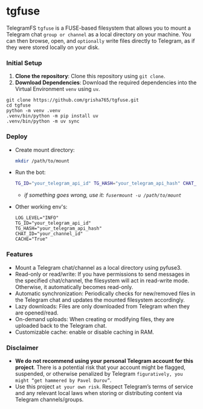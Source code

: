 # tgfuse

TelegramFS `tgfuse` is a FUSE-based filesystem that allows you to mount a Telegram chat `group or channel` as a local directory on your machine. You can then browse, open, and `optionally` write files directly to Telegram, as if they were stored locally on your disk.

### Initial Setup

1. **Clone the repository**: Clone this repository using `git clone`.
2. **Download Dependencies**: Download the required dependencies into the Virtual Environment `venv` using `uv`.

```shell
git clone https://github.com/grisha765/tgfuse.git
cd tgfuse
python -m venv .venv
.venv/bin/python -m pip install uv
.venv/bin/python -m uv sync
```

### Deploy

- Create mount directory:
    ```bash
    mkdir /path/to/mount
    ```

- Run the bot:
    ```bash
    TG_ID="your_telegram_api_id" TG_HASH="your_telegram_api_hash" CHAT_ID="your_channel_id" uv run tgfuse /path/to/mount
    ```
    - *if something goes wrong, use it: `fusermount -u /path/to/mount`*

- Other working env's:
    ```env
    LOG_LEVEL="INFO"
    TG_ID="your_telegram_api_id"
    TG_HASH="your_telegram_api_hash"
    CHAT_ID="your_channel_id"
    CACHE="True"
    ```

### Features

- Mount a Telegram chat/channel as a local directory using pyfuse3.
- Read-only or read/write: If you have permissions to send messages in the specified chat/channel, the filesystem will act in read-write mode. Otherwise, it automatically becomes read-only.
- Automatic synchronization: Periodically checks for new/removed files in the Telegram chat and updates the mounted filesystem accordingly.
- Lazy downloads: Files are only downloaded from Telegram when they are opened/read.
- On-demand uploads: When creating or modifying files, they are uploaded back to the Telegram chat.
- Сustomizable cache: enable or disable caching in RAM.

### Disclaimer

- **We do not recommend using your personal Telegram account for this project**. There is a potential risk that your account might be flagged, suspended, or otherwise penalized by Telegram `figuratively, you might “get hammered by Pavel Durov”`.
- Use this project `at your own risk`. Respect Telegram’s terms of service and any relevant local laws when storing or distributing content via Telegram channels/groups.
